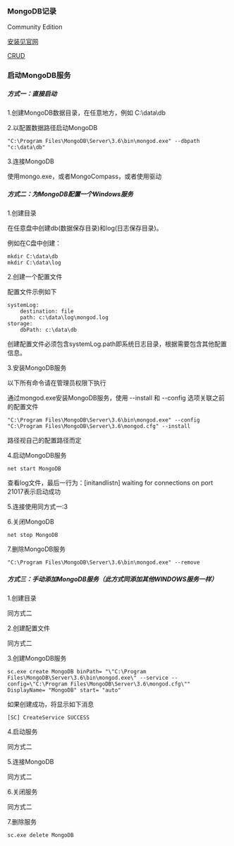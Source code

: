 ### MongoDB记录

Community Edition

[安装见官网](https://docs.mongodb.com/manual/installation/)

[CRUD](/mongodb-crud.md)

### 启动MongoDB服务

##### 方式一：直接启动

1.创建MongoDB数据目录，在任意地方，例如 C:\data\db

2.以配置数据路径启动MongoDB

```
"C:\Program Files\MongoDB\Server\3.6\bin\mongod.exe" --dbpath "c:\data\db"
```

3.连接MongoDB

使用mongo.exe，或者MongoCompass，或者使用驱动

##### 方式二：为MongoDB配置一个Windows服务

1.创建目录

在任意盘中创建db\(数据保存目录\)和log\(日志保存目录\)。

例如在C盘中创建：

```
mkdir C:\data\db
mkdir C:\data\log
```

2.创建一个配置文件

配置文件示例如下

```
systemLog:
    destination: file
    path: c:\data\log\mongod.log
storage:
    dbPath: c:\data\db
```

创建配置文件必须包含systemLog.path即系统日志目录，根据需要包含其他配置信息。

3.安装MongoDB服务

以下所有命令请在管理员权限下执行

通过mongod.exe安装MongoDB服务，使用 --install 和 --config 选项关联之前的配置文件

```
"C:\Program Files\MongoDB\Server\3.6\bin\mongod.exe" --config "C:\Program Files\MongoDB\Server\3.6\mongod.cfg" --install
```

路径视自己的配置路径而定

4.启动MongoDB服务

```
net start MongoDB
```

查看log文件，最后一行为：\[initandlistn\] waiting for connections on port 21017表示启动成功

5.连接使用同方式一:3

6.关闭MongoDB

```
net stop MongoDB
```

7.删除MongoDB服务

```
"C:\Program Files\MongoDB\Server\3.6\bin\mongod.exe" --remove
```

##### 方式三：手动添加MongoDB服务（此方式同添加其他WINDOWS服务一样）

1.创建目录

同方式二

2.创建配置文件

同方式二

3.创建MongoDB服务

```
sc.exe create MongoDB binPath= "\"C:\Program Files\MongoDB\Server\3.6\bin\mongod.exe\" --service --config=\"C:\Program Files\MongoDB\Server\3.6\mongod.cfg\"" DisplayName= "MongoDB" start= "auto"
```

如果创建成功，将显示如下消息

```
[SC] CreateService SUCCESS
```

4.启动服务

同方式二

5.连接MongoDB

同方式二

6.关闭服务

同方式二

7.删除服务

```
sc.exe delete MongoDB
```



